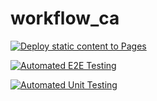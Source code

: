 # workflow_ca

[![Deploy static content to Pages](https://github.com/mbr90/workflow_ca/actions/workflows/pages.yml/badge.svg?branch=master)](https://github.com/mbr90/workflow_ca/actions/workflows/pages.yml)

[![Automated E2E Testing](https://github.com/mbr90/workflow_ca/actions/workflows/e2e-test.yml/badge.svg)](https://github.com/mbr90/workflow_ca/actions/workflows/e2e-test.yml)

[![Automated Unit Testing](https://github.com/mbr90/workflow_ca/actions/workflows/unit-test.yml/badge.svg)](https://github.com/mbr90/workflow_ca/actions/workflows/unit-test.yml)
